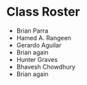 # Class Roster
- Brian Parra
- Hamed A.  Rangeen
- Gerardo Aguilar
- Brian again
- Hunter Graves
- Bhavesh Chowdhury
- Brian again
